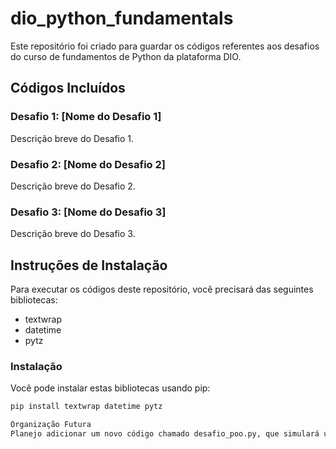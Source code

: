 # dio_python_fundamentals

Este repositório foi criado para guardar os códigos referentes aos desafios do curso de fundamentos de Python da plataforma DIO.

## Códigos Incluídos

### Desafio 1: [Nome do Desafio 1]

Descrição breve do Desafio 1.

### Desafio 2: [Nome do Desafio 2]

Descrição breve do Desafio 2.

### Desafio 3: [Nome do Desafio 3]

Descrição breve do Desafio 3.

## Instruções de Instalação

Para executar os códigos deste repositório, você precisará das seguintes bibliotecas:

- textwrap
- datetime
- pytz

### Instalação

Você pode instalar estas bibliotecas usando pip:

```sh
pip install textwrap datetime pytz

Organização Futura
Planejo adicionar um novo código chamado desafio_poo.py, que simulará um sistema bancário utilizando Programação Orientada a Objetos (POO). Este código incluirá grande parte das funcionalidades dos códigos anteriores, mas será estruturado com POO.

